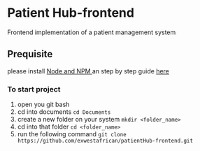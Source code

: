 # Patient Hub-frontend
Frontend implementation of a patient management system

## Prequisite 
please install [Node and NPM ](https://nodejs.org/en/download/) an step by step guide [here](https://phoenixnap.com/kb/install-node-js-npm-on-windows)

### To start project 
 1. open you git bash
 2. cd into documents `cd Documents`
 3. create a new folder on your system  `mkdir <folder_name>`
 4. cd into that folder `cd <folder_name>`
 5. run the following command `git clone https://github.com/exwestafrican/patientHub-frontend.git`
 
